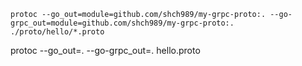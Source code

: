 ```
protoc --go_out=module=github.com/shch989/my-grpc-proto:. --go-grpc_out=module=github.com/shch989/my-grpc-proto:. ./proto/hello/*.proto
```

protoc --go_out=. --go-grpc_out=. hello.proto
